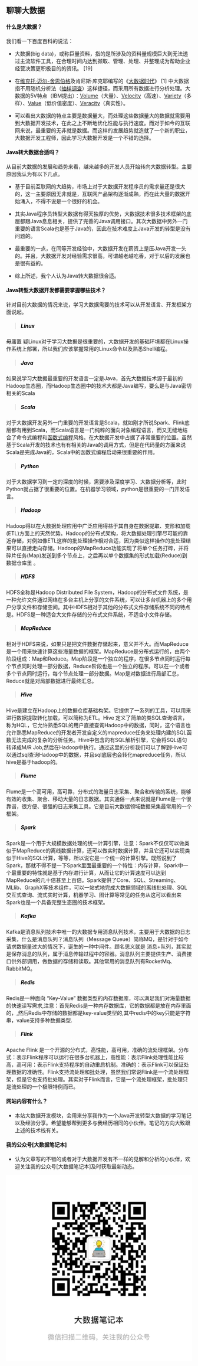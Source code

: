 ## 聊聊大数据

#### <font color=#090909>什么是大数据？</font>

 我们看一下百度百科的说法：

-  大数据(big data)，或称巨量资料，指的是所涉及的资料量规模巨大到无法透过主流软件工具，在合理时间内达到撷取、管理、处理、并整理成为帮助企业经营决策更积极目的的资讯。 [19] 

-  在[维克托·迈尔-舍恩伯格](https://baike.baidu.com/item/维克托·迈尔-舍恩伯格)及肯尼斯·库克耶编写的《[大数据时代](https://baike.baidu.com/item/大数据时代/15434499)》 [1] 中大数据指不用随机分析法（[抽样调查](https://baike.baidu.com/item/抽样调查)）这样捷径，而采用所有数据进行分析处理。大数据的5V特点（IBM提出）：[Volume](https://baike.baidu.com/item/Volume/17610592)（大量）、[Velocity](https://baike.baidu.com/item/Velocity/1398152)（高速）、[Variety](https://baike.baidu.com/item/Variety/191328)（多样）、[Value](https://baike.baidu.com/item/Value/2285610)（低价值密度）、[Veracity](https://baike.baidu.com/item/Veracity/19362178)（真实性）。

-  可以看出大数据的特点主要是数据量大，而处理这些数据量大的数据就需要用到大数据开发技术，在此之上不断地优化性能与执行速度。而对于如今的互联网来说，最重要的无非就是数据。而这样的发展趋势就造就了一个新的职业，大数据开发工程师，因此学习大数据开发是一个不错的选择。

#### <font color=#090909>Java转大数据合适吗？</font>

从目前大数据的发展和趋势来看，越来越多的开发人员开始转向大数据转型。主要原因我认为有以下几点。

-  基于目前互联网的大趋势，市场上对于大数据开发程序员的需求量还是很大的，这一主要原因无非就是，互联网产品架构逐渐成熟，而在此大量的数据开始涌入，不得不说是一个很好的机会。
- 其实Java程序员转型大数据有得天独厚的优势，大数据技术很多技术框架的底层都跟Java息息相关，提供了完善的Java调用接口。其次大数据中另外一门重要的语言Scala也是基于Java的，因此在技术难度上Java开发的转型是没有问题的。
- 最重要的一点，在同等开发经验中，大数据开发在薪资上是压Java开发一头的。并且，大数据开发对经验需求很高，可谓越老越吃香，对于以后的发展也是很有益的。

-  综上所述，我个人认为Java转大数据很合适。

#### <font color=#090909>Java转型大数据开发都需要掌握哪些技术？</font>

针对目前大数据的情况来说，学习大数据需要的技术可以从开发语言、开发框架方面说起。

> ##### <font color=#000000> Linux</font>

毋庸置 疑Linux对于学习大数据是很重要的，大数据开发的基础环境都在Linux操作系统上部署，所以我们应该掌握常用的Linux命令以及熟悉Shell编程。

> ##### <font color=#000000>Java</font>

如果说学习大数据最重要的开发语言一定是Java，首先大数据技术源于最初的Hadoop生态圈，而Hadoop生态圈中的技术大都是Java编写，要么是与Java密切相关的Scala

> ##### <font color=#000000>Scala</font>

对于大数据开发另外一门重要的开发语言是Scala，就如刚才所说Spark、Flink底层都有用到Scala，而Scala语言是一门纯粹的面向对象编程语言，而又无缝地结合了命令式编程和[函数式编程](https://baike.baidu.com/item/函数式编程)风格。在大数据开发中占据了非常重要的位置。虽然基于Scala开发的技术也有有相关的Java的调用方式，但是在代码量的方面来说Scala是完成Java的，Scala中的函数式编程启动来很重要的作用。

> ##### <font color=#000000>Python</font>

对于大数据学习到一定的深度的时候，需要涉及深度学习、大数据分析等，此时Python就占据了很重要的位置。在机器学习领域，python是很重要的一门开发语言。

> ##### <font color=#000000>Hadoop</font>

Hadoop得以在大数据处理应用中广泛应用得益于其自身在数据提取、变形和加载(ETL)方面上的天然优势。Hadoop的分布式架构，将大数据处理引擎尽可能的靠近存储，对例如像ETL这样的批处理操作相对合适，因为类似这样操作的批处理结果可以直接走向存储。Hadoop的MapReduce功能实现了将单个任务打碎，并将碎片任务(Map)发送到多个节点上，之后再以单个数据集的形式加载(Reduce)到数据仓库里 。

> ##### <font color=#000000>HDFS</font>

HDFS全称是Hadoop Distributed File System，Hadoop的分布式文件系统，是一种允许文件通过网络在多台主机上分享的文件系统，可以让多台机器上的多个用户分享文件和存储空间。其中HDFS相对于其他的分布式文件存储系统不同的特点是。HDFS是一种适合大文件存储的分布式文件系统，不适合小文件存储。

> ##### <font color=#000000>MapReduce</font>

相对于HDFS来说，如果只是把文件数据存储起来，意义并不大。而MapReduce是一个用来快速计算这些海量数据的框架。MapReduce是分布式运行的，由两个阶段组成：Map和Reduce。Map阶段是一个独立的程序，在很多节点同时运行每个节点同时处理一部分数据，Reduce阶段也是一个独立的程序。可以在一个或者多个节点同时运行，每个节点处理一部分数据。Map是对数据进行局部汇总，Reduce就是对局部数据进行最终汇总。

>##### <font color=#000000>Hive</font>

Hive是建立在Hadoop上的数据仓库基础构架。它提供了一系列的工具，可以用来进行数据提取转化加载，可以简称为ETL。Hive 定义了简单的类SQL查询语言，称为HQL，它允许熟悉SQL的用户直接查询Hadoop中的数据，同时，这个语言也允许熟悉MapReduce的开发者开发自定义的mapreduce任务来处理内建的SQL函数无法完成的复杂的分析任务。Hive中包含的有SQL解析引擎，它会将SQL语句转译成M/R Job,然后在Hadoop中执行。通过这里的分析我们可以了解到Hive可以通过sql查询Hadoop中的数据，并且sql底层也会转化mapreduce任务，所以hive是基于hadoop的。

> ##### <font color=#000000>Flume</font>

Flume是一个高可用，高可靠，分布式的海量日志采集、聚合和传输的系统，能够有效的收集、聚合、移动大量的日志数据。其实通俗一点来说就是Flume是一个很靠谱，很方便、很强的日志采集工具。它是目前大数据领域数据采集最常用的一个框架。

> ##### <font color=#000000>Spark</font>

Spark是一个用于大规模数据处理的统一计算引擎，注意：Spark不仅仅可以做类似于MapReduce的离线数据计算，还可以做实时数据计算，并且它还可以实现类似于Hive的SQL计算，等等，所以说它是一个统一的计算引擎。既然说到了Spark，那就不得不提一下Spark里面最重要的一个特性：内存计算，Spark中一个最重要的特性就是基于内存进行计算，从而让它的计算速度可以达到MapReduce的几十倍甚至上百倍。Spark提供了Core、SQL、Streaming、MLlib、GraphX等技术组件，可以一站式地完成大数据领域的离线批处理、SQL交互式查询、流式实时计算，机器学习、图计算等常见的任务从这可以看出来Spark也是一个具备完整生态圈的技术框架。

> ##### <font color=#000000>Kafka</font>

Kafka是消息队列技术中唯一的大数据专用消息队列技术，主要用于大数据的日志采集，什么是消息队列？消息队列（Message Queue）简称MQ，是针对于如今请求数据量过大的情况下，诞生的一种中间件。顾名思义就是 消息+队列，其实就是保存消息的队列，属于消息传输过程中的容器。消息队列主要提供生产、消费接口供外部调用，做数据的存储和读取。其他常用的消息队列有RocketMq、RabbitMQ。

>##### <font color=#000000>Redis</font>

Redis是一种面向 “Key-Value” 数据类型的内存数据库，可以满足我们对海量数据的快速读写需求,注意：首先Redis是一种内存数据库，它的数据都是放在内存里面的，,然后Redis中存储的数据都是key-value类型的,其中redis中的key只能是字符串，value支持多种数据类型.

> ##### <font color=#000000>Flink</font>

Apache Flink 是一个开源的分布式，高性能，高可用，准确的流处理框架。分布式：表示Flink程序可以运行在很多台机器上，高性能：表示Flink处理性能比较高，高可用：表示Flink支持程序的自动重启机制。准确的：表示Flink可以保证处理数据的准确性。Flink支持流处理和批处理，虽然我们常说Flink是一个流处理框架，但是它也支持批处理。其实对于Flink而言，它是一个流处理框架，批处理只是流处理的一个极限特例而已。

#### <font color=#090909>网站内容有什么？</font>

-  本站大数据开发模块，会用来分享我作为一个Java开发转型大数据的学习笔记以及经验分享。希望能够帮到更多与我经历相同的小伙伴。笔记的方向大致跟上述的技术栈有关。

#### <font color=#090909>我的公众号[大数据笔记本]</font>

-  认为文章写的不错的或者对于大数据开发有不一样的见解和分析的小伙伴，欢迎关注我的公众号[大数据笔记本]及时获取最新动态。

<img src="../style/bigdataqr.png" alt="大数据笔记本" style="zoom:50%;" />



